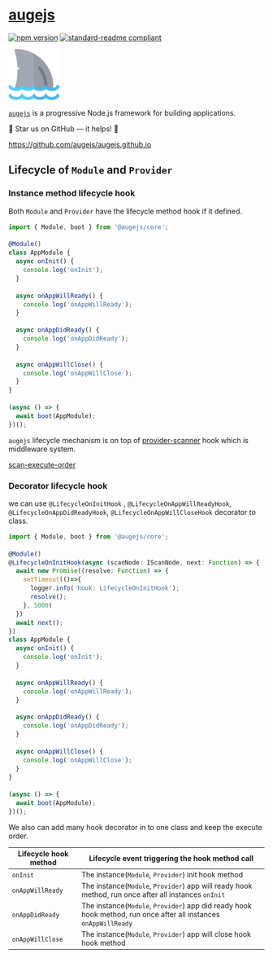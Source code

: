 # [augejs](https://github.com/augejs/augejs.github.io)

[![npm version](https://badge.fury.io/js/%40augejs%2Fcore.svg)](https://www.npmjs.com/package/@augejs/core) [![standard-readme compliant](https://img.shields.io/badge/readme%20style-standard-brightgreen.svg?style=flat-square)](https://github.com/RichardLitt/standard-readme)

<img height="100px" src="../assets/logo.svg">

[`augejs`](https://github.com/augejs/augejs.github.io) is a progressive Node.js framework for building applications.

:star2: Star us on GitHub — it helps! :clap:

https://github.com/augejs/augejs.github.io

## Lifecycle of `Module` and `Provider`

### Instance method lifecycle hook

Both `Module` and `Provider` have the lifecycle method hook if it defined.

```javascript
import { Module, boot } from '@augejs/core';

@Module()
class AppModule {
  async onInit() {
    console.log('onInit');
  }

  async onAppWillReady() {
    console.log('onAppWillReady');
  }

  async onAppDidReady() {
    console.log('onAppDidReady');
  }

  async onAppWillClose() {
    console.log('onAppWillClose');
  }
}

(async () => {
  await boot(AppModule);
})();
```

`augejs` lifecycle mechanism is on top of [provider-scanner](https://github.com/augejs/provider-scanner#hookmetadata) hook which is middleware system.

[scan-execute-order](https://github.com/augejs/provider-scanner/raw/master/docs/assets/scan-execute-order.png)

### Decorator lifecycle hook

we can use `@LifecycleOnInitHook` , `@LifecycleOnAppWillReadyHook`, `@LifecycleOnAppDidReadyHook`, `@LifecycleOnAppWillCloseHook` decorator to class.

```ts
import { Module, boot } from '@augejs/core';

@Module()
@LifecycleOnInitHook(async (scanNode: IScanNode, next: Function) => {
  await new Promise((resolve: Function) => {
    setTimeout(()=>{
      logger.info('hook: LifecycleOnInitHook');
      resolve();
    }, 5000)
  })
  await next();
})
class AppModule {
  async onInit() {
    console.log('onInit');
  }

  async onAppWillReady() {
    console.log('onAppWillReady');
  }

  async onAppDidReady() {
    console.log('onAppDidReady');
  }

  async onAppWillClose() {
    console.log('onAppWillClose');
  }
}

(async () => {
  await boot(AppModule);
})();
```

We also can add many hook decorator in to one class and keep the execute order.

| Lifecycle hook method | Lifecycle event triggering the hook method call |
| - | - |
| `onInit` | The instance(`Module`, `Provider`) init hook method |
| `onAppWillReady` | The instance(`Module`, `Provider`) app will ready hook method, run once after all instances `onInit` |
| `onAppDidReady` | The instance(`Module`, `Provider`) app did ready hook hook method, run once after all instances `onAppWillReady` |
| `onAppWillClose` | The instance(`Module`, `Provider`) app will close hook hook method |
